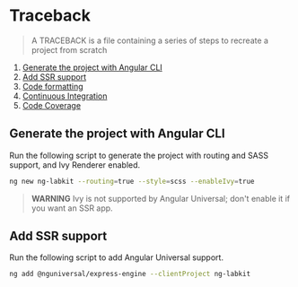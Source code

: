 # Traceback

> A TRACEBACK is a file containing a series of steps to recreate a project from scratch

1. [Generate the project with Angular CLI](#generate-the-project-with-angular-cli)
2. [Add SSR support](#add-ssr-support)
3. [Code formatting](./stories/code-formatting.md)
4. [Continuous Integration](./stories/continuous-integration.md)
5. [Code Coverage](./stories/code-coverage.md)

## Generate the project with Angular CLI

Run the following script to generate the project with routing and SASS support, and Ivy Renderer enabled.

```sh
ng new ng-labkit --routing=true --style=scss --enableIvy=true
```

> **WARNING** Ivy is not supported by Angular Universal; don't enable it if you want an SSR app.

## Add SSR support

Run the following script to add Angular Universal support.

```sh
ng add @nguniversal/express-engine --clientProject ng-labkit
```
